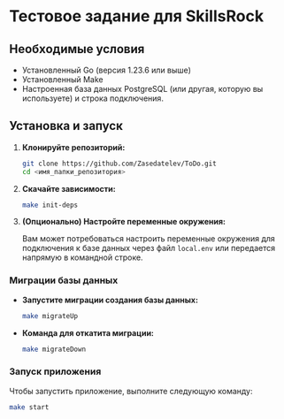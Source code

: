 # Тестовое задание для SkillsRock

## Необходимые условия

*   Установленный Go (версия 1.23.6 или выше)
*   Установленный Make
*   Настроенная база данных PostgreSQL (или другая, которую вы используете) и строка подключения.

## Установка и запуск

1.  **Клонируйте репозиторий:**

    ```bash
    git clone https://github.com/Zasedatelev/ToDo.git
    cd <имя_папки_репозитория>
    ```

2.  **Скачайте зависимости:**

    ```bash
    make init-deps
    ```

3.  **(Опционально) Настройте переменные окружения:**

    Вам может потребоваться настроить переменные окружения для подключения к базе данных через файл `local.env` или передается напрямую в командной строке.

### Миграции базы данных
* **Запустите миграции создания базы данных:**

    ```bash
    make migrateUp
    ```

* **Команда для откатита миграции:**

    ```bash
    make migrateDown
    ```

### Запуск приложения

Чтобы запустить приложение, выполните следующую команду:

```bash
make start
```